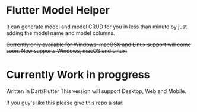 # Flutter Model Helper
It can generate model and model CRUD for you in less than minute by just adding the model name and model columns. 

~~Currently only available for Windows. macOSX and Linux support will come soon. Now supports Windows, macOS and Linux.~~

# Currently Work in proggress
Written in Dart/Flutter This version will support Desktop, Web and Mobile.

If you guy's like this please give this repo a star.

